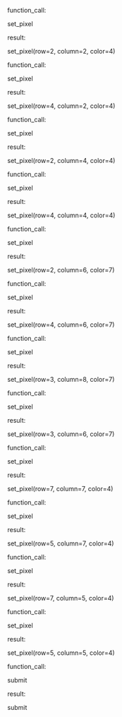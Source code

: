 function_call:

set_pixel


result:

set_pixel(row=2, column=2, color=4)

function_call:

set_pixel


result:

set_pixel(row=4, column=2, color=4)

function_call:

set_pixel


result:

set_pixel(row=2, column=4, color=4)

function_call:

set_pixel


result:

set_pixel(row=4, column=4, color=4)

function_call:

set_pixel


result:

set_pixel(row=2, column=6, color=7)

function_call:

set_pixel


result:

set_pixel(row=4, column=6, color=7)

function_call:

set_pixel


result:

set_pixel(row=3, column=8, color=7)

function_call:

set_pixel


result:

set_pixel(row=3, column=6, color=7)

function_call:

set_pixel


result:

set_pixel(row=7, column=7, color=4)

function_call:

set_pixel


result:

set_pixel(row=5, column=7, color=4)

function_call:

set_pixel


result:

set_pixel(row=7, column=5, color=4)

function_call:

set_pixel


result:

set_pixel(row=5, column=5, color=4)

function_call:

submit


result:

submit

